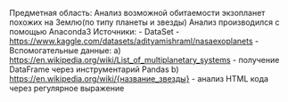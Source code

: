 Предметная область: Анализ возможной обитаемости экзопланет похожих на Землю(по типу планеты и звезды)
Анализ производился с помощью Anaconda3
Источники:
	- DataSet - https://www.kaggle.com/datasets/adityamishraml/nasaexoplanets
	- Вспомогательные данные:
		a) https://en.wikipedia.org/wiki/List_of_multiplanetary_systems - получение DataFrame
		   через инструментарий Pandas
		b) https://en.wikipedia.org/wiki/{название_звезды} - анализ HTML кода через регулярное выражение